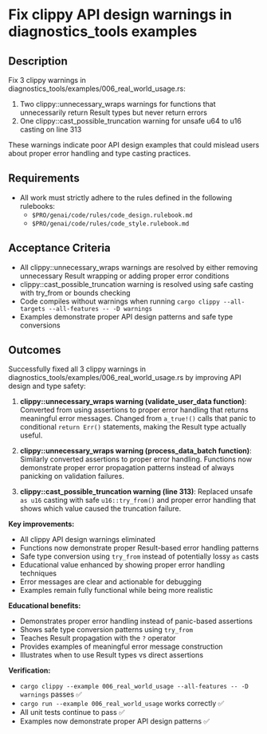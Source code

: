 # Fix clippy API design warnings in diagnostics_tools examples

## Description

Fix 3 clippy warnings in diagnostics_tools/examples/006_real_world_usage.rs:
1. Two clippy::unnecessary_wraps warnings for functions that unnecessarily return Result types but never return errors
2. One clippy::cast_possible_truncation warning for unsafe u64 to u16 casting on line 313

These warnings indicate poor API design examples that could mislead users about proper error handling and type casting practices.

## Requirements

- All work must strictly adhere to the rules defined in the following rulebooks:
  - `$PRO/genai/code/rules/code_design.rulebook.md`
  - `$PRO/genai/code/rules/code_style.rulebook.md`

## Acceptance Criteria

- All clippy::unnecessary_wraps warnings are resolved by either removing unnecessary Result wrapping or adding proper error conditions
- clippy::cast_possible_truncation warning is resolved using safe casting with try_from or bounds checking
- Code compiles without warnings when running `cargo clippy --all-targets --all-features -- -D warnings`
- Examples demonstrate proper API design patterns and safe type conversions

## Outcomes

Successfully fixed all 3 clippy warnings in diagnostics_tools/examples/006_real_world_usage.rs by improving API design and type safety:

1. **clippy::unnecessary_wraps warning (validate_user_data function)**: Converted from using assertions to proper error handling that returns meaningful error messages. Changed from `a_true!()` calls that panic to conditional `return Err()` statements, making the Result type actually useful.

2. **clippy::unnecessary_wraps warning (process_data_batch function)**: Similarly converted assertions to proper error handling. Functions now demonstrate proper error propagation patterns instead of always panicking on validation failures.

3. **clippy::cast_possible_truncation warning (line 313)**: Replaced unsafe `as u16` casting with safe `u16::try_from()` and proper error handling that shows which value caused the truncation failure.

**Key improvements:**
- All clippy API design warnings eliminated
- Functions now demonstrate proper Result-based error handling patterns
- Safe type conversion using `try_from` instead of potentially lossy `as` casts
- Educational value enhanced by showing proper error handling techniques
- Error messages are clear and actionable for debugging
- Examples remain fully functional while being more realistic

**Educational benefits:**
- Demonstrates proper error handling instead of panic-based assertions
- Shows safe type conversion patterns using `try_from`
- Teaches Result propagation with the `?` operator
- Provides examples of meaningful error message construction
- Illustrates when to use Result types vs direct assertions

**Verification:**
- `cargo clippy --example 006_real_world_usage --all-features -- -D warnings` passes ✅
- `cargo run --example 006_real_world_usage` works correctly ✅
- All unit tests continue to pass ✅
- Examples now demonstrate proper API design patterns ✅